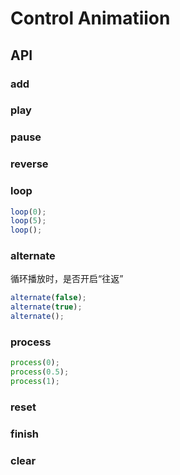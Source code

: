 # Control Animatiion

<!-- 
Demo

<ClientOnly>
  <Methods/>
</ClientOnly>
 -->

## API

### add


### play


### pause



### reverse


### loop



``` javascript
loop(0); 
loop(5); 
loop();  
```

### alternate
循环播放时，是否开启“往返”

``` javascript
alternate(false);
alternate(true);  
alternate();    
```

### process



``` javascript
process(0);
process(0.5);
process(1);
```
### reset


### finish



### clear

